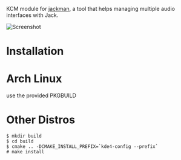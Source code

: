 KCM module for [jackman](https://github.com/progwolff/jackman), a tool that helps managing multiple audio interfaces with Jack.

![Screenshot](../.screenshot.png "Screenshot")

# Installation

# Arch Linux

use the provided PKGBUILD

# Other Distros

```shell
$ mkdir build
$ cd build
$ cmake .. -DCMAKE_INSTALL_PREFIX=`kde4-config --prefix`
# make install
```
